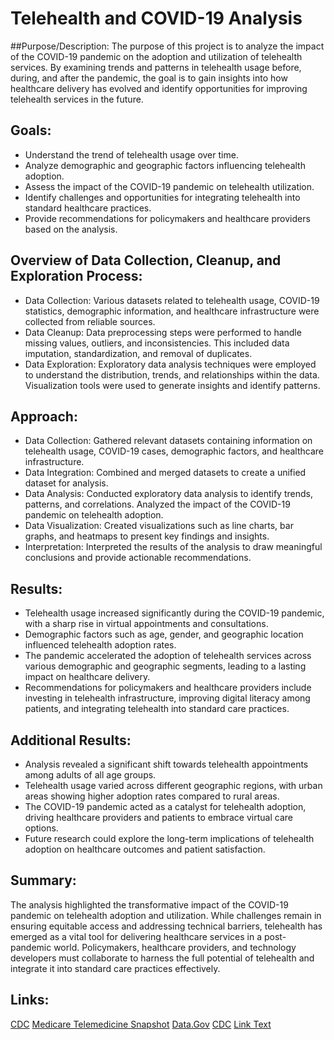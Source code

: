 # Telehealth and COVID-19 Analysis

##Purpose/Description:
The purpose of this project is to analyze the impact of the COVID-19 pandemic on the adoption and utilization of telehealth services. By examining trends and patterns in telehealth usage before, during, and after the pandemic, the goal is to gain insights into how healthcare delivery has evolved and identify opportunities for improving telehealth services in the future.

## Goals:
- Understand the trend of telehealth usage over time.
- Analyze demographic and geographic factors influencing telehealth adoption.
- Assess the impact of the COVID-19 pandemic on telehealth utilization.
- Identify challenges and opportunities for integrating telehealth into standard healthcare practices.
- Provide recommendations for policymakers and healthcare providers based on the analysis.

## Overview of Data Collection, Cleanup, and Exploration Process:
- Data Collection: Various datasets related to telehealth usage, COVID-19 statistics, demographic information, and healthcare infrastructure were collected from reliable sources.
- Data Cleanup: Data preprocessing steps were performed to handle missing values, outliers, and inconsistencies. This included data imputation, standardization, and removal of duplicates.
- Data Exploration: Exploratory data analysis techniques were employed to understand the distribution, trends, and relationships within the data. Visualization tools were used to generate insights and identify patterns.


## Approach:
- Data Collection: Gathered relevant datasets containing information on telehealth usage, COVID-19 cases, demographic factors, and healthcare infrastructure.
- Data Integration: Combined and merged datasets to create a unified dataset for analysis.
- Data Analysis: Conducted exploratory data analysis to identify trends, patterns, and correlations. Analyzed the impact of the COVID-19 pandemic on telehealth adoption.
- Data Visualization: Created visualizations such as line charts, bar graphs, and heatmaps to present key findings and insights.
- Interpretation: Interpreted the results of the analysis to draw meaningful conclusions and provide actionable recommendations.


## Results:
- Telehealth usage increased significantly during the COVID-19 pandemic, with a sharp rise in virtual appointments and consultations.
- Demographic factors such as age, gender, and geographic location influenced telehealth adoption rates.
- The pandemic accelerated the adoption of telehealth services across various demographic and geographic segments, leading to a lasting impact on healthcare delivery.
- Recommendations for policymakers and healthcare providers include investing in telehealth infrastructure, improving digital literacy among patients, and integrating telehealth into standard care practices.

## Additional Results:
- Analysis revealed a significant shift towards telehealth appointments among adults of all age groups.
- Telehealth usage varied across different geographic regions, with urban areas showing higher adoption rates compared to rural areas.
- The COVID-19 pandemic acted as a catalyst for telehealth adoption, driving healthcare providers and patients to embrace virtual care options.
- Future research could explore the long-term implications of telehealth adoption on healthcare outcomes and patient satisfaction.


## Summary:
The analysis highlighted the transformative impact of the COVID-19 pandemic on telehealth adoption and utilization. While challenges remain in ensuring equitable access and addressing technical barriers, telehealth has emerged as a vital tool for delivering healthcare services in a post-pandemic world. Policymakers, healthcare providers, and technology developers must collaborate to harness the full potential of telehealth and integrate it into standard care practices effectively.

## Links:
[CDC](https://data.cdc.gov/NCHS/Access-and-Use-of-Telemedicine-During-COVID-19/8xy9-ubqz/about_data)
[Medicare Telemedicine Snapshot](https://analyst-2.ai/analysis/data-gov-medicare-telemedicine-snapshot-8e27/315b429f/?iid=012-873&v=presentation)
[Data.Gov](https://catalog.data.gov/dataset/medicare-telemedicine-snapshot)
[CDC](Uhttps://data.cdc.gov/NCHS/Telemedicine-Use-in-the-Last-4-Weeks/h7xa-837u/about_data)
[Link Text](URL)



